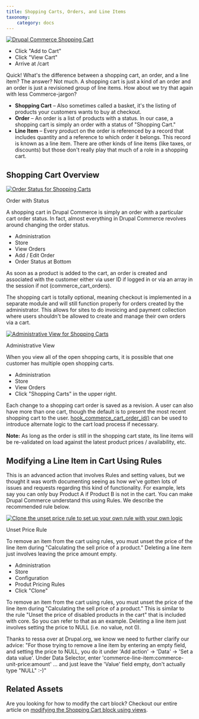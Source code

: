 ```yaml
---
title: Shopping Carts, Orders, and Line Items
taxonomy:
    category: docs
---
```


<div class="docs-enhanced">
<div class="screenshot">
    <a href="/user/pages/02.commerce1/01.user-guide/04.Shopping-Cart/06.Shopping-Carts-Orders-and-Line-Items/Cart-Order-LineItems-Shopping-Cart.png"><img
    src="/user/pages/02.commerce1/01.user-guide/04.Shopping-Cart/06.Shopping-Carts-Orders-and-Line-Items/Cart-Order-LineItems-Shopping-Cart.png" alt="Drupal
    Commerce Shopping Cart" /></a>
    <ul class="screenshot_breadcrumbs">
        <li class="first">Click "Add to Cart"</li>
        <li>Click "View Cart"</li>
        <li class="last">Arrive at /cart</li>
    </ul>
</div>
<p>Quick! What's the difference between a shopping cart, an order, and a line
item? The answer? Not much. A shopping cart is just a kind of an order and an
order is just a revisioned group of line items. How about we try that again with
less Commerce-jargon?</p>
<ul>
    <li><strong>Shopping Cart</strong> &ndash; Also sometimes called a basket,
    it's the listing of products your customers wants to buy at checkout.</li>
    <li><strong>Order</strong> &ndash; An order is a list of products with a
    status. In our case, a shopping cart is simply an order with a status of
    "Shopping Cart."</li>
    <li><strong>Line Item</strong> &ndash; Every product on the order is
    referenced by a record that includes quantity and a reference to which order
    it belongs. This record is known as a line item. There are other kinds of
    line items (like taxes, or discounts) but those don't really play that much
    of a role in a shopping cart.</li>
</ul>
<h2>Shopping Cart Overview</h2>
<div class="screenshot screenshot-caption">
    <div class="img">
        <a href="/user/pages/02.commerce1/01.user-guide/04.Shopping-Cart/06.Shopping-Carts-Orders-and-Line-Items/Cart-Order-LineItems-Order-Status.png"><img
        src="/user/pages/02.commerce1/01.user-guide/04.Shopping-Cart/06.Shopping-Carts-Orders-and-Line-Items/Cart-Order-LineItems-Order-Status.png" alt="Order
        Status for Shopping Carts" /></a>
    </div>
    <div class="caption">
        <p class="caption-title">Order with Status</p>
        <p>A shopping cart in Drupal Commerce is simply an order with a
        particular cart order status. In fact, almost everything in Drupal
        Commerce revolves around changing the order status.</p>
    </div>
    <ul class="screenshot_breadcrumbs">
        <li class="first">Administration</li>
        <li>Store</li>
        <li>View Orders</li>
        <li>Add / Edit Order</li>
        <li class="last">Order Status at Bottom</li>
    </ul>
</div>
<p> As soon as a product is added to the cart, an order is created and
associated with the customer either via user ID if logged in or via an array in
the session if not (commerce_cart_orders).</p>
<p>The shopping cart is totally optional, meaning checkout is implemented in a
separate module and will still function properly for orders created by the
administrator. This allows for sites to do invoicing and payment collection
where users shouldn't be allowed to create and manage their own orders via a
cart.</p>
<div class="screenshot screenshot-caption">
    <div class="img">
        <a href="/user/pages/02.commerce1/01.user-guide/04.Shopping-Cart/06.Shopping-Carts-Orders-and-Line-Items/Cart-Order-LineItems-Admin.png"><img
        src="/user/pages/02.commerce1/01.user-guide/04.Shopping-Cart/06.Shopping-Carts-Orders-and-Line-Items/Cart-Order-LineItems-Admin.png" alt="Administrative
        View for Shopping Carts" /></a>
    </div>
    <div class="caption">
        <p class="caption-title">Administrative View</p>
        <p>When you view all of the open shopping carts, it is possible that one
        customer has multiple open shopping carts.</p>
    </div>
    <ul class="screenshot_breadcrumbs">
        <li class="first">Administration</li>
        <li>Store</li>
        <li>View Orders</li>
        <li class="last">Click "Shopping Carts" in the upper right.</li>
    </ul>
</div>
<p>Each change to a shopping cart order is saved as a revision. A user can also
have more than one cart, though the default is to present the most recent
shopping cart to the user. <a
href="http://api.drupalcommerce.org/api/Drupal%20Commerce/sites%21all%21modules%21commerce%21modules%21cart%21commerce_cart.api.php/function/hook_commerce_cart_order_id/DC">hook_commerce_cart_order_id()</a>
can be used to
introduce alternate logic to the cart load process if necessary.</p>
<p><strong>Note:</strong> As long as the order is still in the shopping cart state, its line
items will be re-validated on load against the latest product prices /
availability, etc.</p>
<h2>Modifying a Line Item in Cart Using Rules</h2>
<p>This is an advanced action that involves Rules and setting values, but we
thought it was worth documenting seeing as how we've gotten lots of issues and
requests regarding this kind of functionality. For example, lets say you can
only buy Product A if Product B is not in the cart. You can make Drupal Commerce
understand this using Rules. We describe the recommended rule below.</p>
<div class="screenshot screenshot-caption">
    <div class="img">
        <a href="/user/pages/02.commerce1/01.user-guide/04.Shopping-Cart/06.Shopping-Carts-Orders-and-Line-Items/Cart-Order-LineItems-UnsetLineItem.png"><img
        src="/user/pages/02.commerce1/01.user-guide/04.Shopping-Cart/06.Shopping-Carts-Orders-and-Line-Items/Cart-Order-LineItems-UnsetLineItem.png" alt="Clone
        the unset price rule to set up your own rule with your own logic" /></a>
    </div>
    <div class="caption">
        <p class="caption-title">Unset Price Rule</p>
        <p>To remove an item from the cart using rules, you must unset the price
        of the line item during "Calculating the sell price of a product."
        Deleting a line item just involves leaving the price amount empty.</p>
    </div>
    <ul class="screenshot_breadcrumbs">
        <li class="first">Administration</li>
        <li>Store</li>
        <li>Configuration</li>
        <li>Produt Pricing Rules</li>
        <li class="last">Click "Clone"</li>
    </ul>
</div>
<p>To remove an item from the cart using rules, you must unset the price of the
line item during "Calculating the sell price of a product." This is similar to
the rule "Unset the price of disabled products in the cart" that is included
with core. So you can refer to that as an example. Deleting a line item just
involves setting the price to NULL (i.e. no value, not 0).</p>
<p>Thanks to ressa over at Drupal.org, we know we need to further clarify
our advice: "For those trying to remove a line item by entering an empty field,
and setting the price to NULL, you do it under 'Add action' -> 'Data' -> 'Set a
data value'. Under Data Selector, enter
'commerce-line-item:commerce-unit-price:amount' ... and just leave the 'Value'
field empty, don't actually type "NULL" :-)"</p>


<h2>Related Assets</h2>
<p>Are you looking for how to modify the cart block? Checkout our entire article
on <a href="/commerce1/user-guide/shopping-cart/modifying-the-shopping-cart-using-views">modifying the Shopping Cart block using views</a>.</p>
</div>
